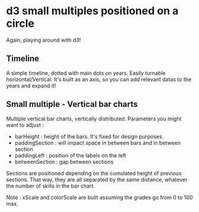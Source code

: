 # d3 small multiples positioned on a circle
Again, playing around with d3!

## Timeline
A simple timeline, dotted with main dots on years. Easily turnable horizontal/Vertical. 
It's built as an axis, so you can add relevant datas to the years and expand it!

## Small multiple - Vertical bar charts
Multiple vertical bar charts, vertically distributed. Parameters you might want to adjust : 
- barHeight : height of the bars. It's fixed for design purposes.
- paddingSection : will impact space in between bars and in between section
- paddingLeft : position of the labels on the left
- betweenSection : gap between sections

Sections are positioned depending on the cumulated height of previous sections. That way, they are all separated by the same distance, whatever the number of skills in the bar chart. 

Note : xScale and colorScale are built assuming the grades go from 0 to 100 max. 
